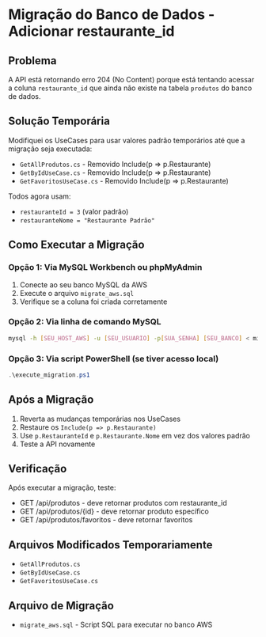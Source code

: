 # Migração do Banco de Dados - Adicionar restaurante_id

## Problema
A API está retornando erro 204 (No Content) porque está tentando acessar a coluna `restaurante_id` que ainda não existe na tabela `produtos` do banco de dados.

## Solução Temporária
Modifiquei os UseCases para usar valores padrão temporários até que a migração seja executada:
- `GetAllProdutos.cs` - Removido Include(p => p.Restaurante)
- `GetByIdUseCase.cs` - Removido Include(p => p.Restaurante)  
- `GetFavoritosUseCase.cs` - Removido Include(p => p.Restaurante)

Todos agora usam:
- `restauranteId = 3` (valor padrão)
- `restauranteNome = "Restaurante Padrão"`

## Como Executar a Migração

### Opção 1: Via MySQL Workbench ou phpMyAdmin
1. Conecte ao seu banco MySQL da AWS
2. Execute o arquivo `migrate_aws.sql`
3. Verifique se a coluna foi criada corretamente

### Opção 2: Via linha de comando MySQL
```bash
mysql -h [SEU_HOST_AWS] -u [SEU_USUARIO] -p[SUA_SENHA] [SEU_BANCO] < migrate_aws.sql
```

### Opção 3: Via script PowerShell (se tiver acesso local)
```powershell
.\execute_migration.ps1
```

## Após a Migração
1. Reverta as mudanças temporárias nos UseCases
2. Restaure os `Include(p => p.Restaurante)` 
3. Use `p.RestauranteId` e `p.Restaurante.Nome` em vez dos valores padrão
4. Teste a API novamente

## Verificação
Após executar a migração, teste:
- GET /api/produtos - deve retornar produtos com restaurante_id
- GET /api/produtos/{id} - deve retornar produto específico
- GET /api/produtos/favoritos - deve retornar favoritos

## Arquivos Modificados Temporariamente
- `GetAllProdutos.cs`
- `GetByIdUseCase.cs` 
- `GetFavoritosUseCase.cs`

## Arquivo de Migração
- `migrate_aws.sql` - Script SQL para executar no banco AWS
